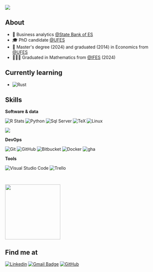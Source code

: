 ![](https://komarev.com/ghpvc/?username=albersonmiranda)

## About

- 🏦 Business analytics [@State Bank of ES](https://www.banestes.com.br/)
- 🎓 PhD candidate [@UFES](https://internacional.ufes.br/en/home)
- 💸 Master's degree (2024) and graduated (2014) in Economics from [@UFES](https://internacional.ufes.br/en/home)
- 👨🏽‍💻 Graduated in Mathematics from [@IFES](https://www.ifes.edu.br/) (2024)

## Currently learning

- ![Rust](https://img.shields.io/badge/-Rust-333333?style=flat&logo=rust)

## Skills

**Software & data**

![R Stats](https://img.shields.io/badge/R-333333?style=flat&logo=R&logoColor=276DC2) ![Python](https://img.shields.io/badge/-Python-333333?style=flat&logo=python&logoColor=FFDE57) ![Sql Server](https://img.shields.io/badge/SQL%20Server-333333?style=flat&logo=microsoft-sql-server) ![TeX](https://img.shields.io/badge/-Latex-333333?style=flat&logo=latex&logoColor=008080) ![Linux](https://img.shields.io/badge/-Linux-333333?style=flat&logo=linux)

<a href="https://github.com/albersonmiranda" title="Alberson's top languages"> <img src="https://github-readme-stats.vercel.app/api/top-langs/?username=albersonmiranda&size_weight=0.5&count_weight=0.5&layout=compact&hide=javascript,html,css,sass,lua,dockerfile" /> </a>

**DevOps**

![Git](https://img.shields.io/badge/-Git-333333?style=flat&logo=git) ![GitHub](https://img.shields.io/badge/-GitHub-333333?style=flat&logo=github) ![Bitbucket](https://img.shields.io/badge/-Bitbucket-333333?style=flat&logo=bitbucket&logoColor=1a74ed) ![Docker](https://img.shields.io/badge/-Docker-333333?style=flat&logo=docker) ![gha](https://img.shields.io/badge/Github-Actions-e05d44?style=flat)

**Tools**

![Visual Studio Code](https://img.shields.io/badge/-Visual%20Studio%20Code-333333?style=flat&logo=visual-studio-code&logoColor=007ACC) ![Trello](https://img.shields.io/badge/-Trello-333333?style=flat&logo=trello&logoColor=007ACC)

<br/>

<a href="https://github.com/albersonmiranda" title="Alberson's profile"> <img src="https://github-readme-stats.vercel.app/api?username=albersonmiranda&amp;theme=slateorange&amp;show_icons=true" height="180em"/> </a>

## Find me at

[![Linkedin](https://img.shields.io/badge/-albersonmiranda-blue?style=flat-square&logo=Linkedin&logoColor=white&link=https://www.linkedin.com/in/albersonmiranda/)](https://www.linkedin.com/in/albersonmiranda/) [![Gmail Badge](https://img.shields.io/badge/-albersonmiranda@gmail.com-3e65cf?style=flat-square&logo=Gmail&link=mailto:albersonmiranda@gmail.com)](mailto:albersonmiranda@gmail.com) [![GitHub](https://img.shields.io/github/followers/albersonmiranda?label=follow&style=social)](https://github.com/albersonmiranda)
